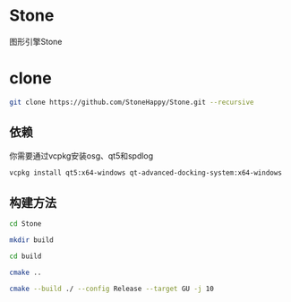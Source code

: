 # Stone
图形引擎Stone

# clone
```bash
git clone https://github.com/StoneHappy/Stone.git --recursive
```

## 依赖
你需要通过vcpkg安装osg、qt5和spdlog
```bash
vcpkg install qt5:x64-windows qt-advanced-docking-system:x64-windows
```

## 构建方法
```bash
cd Stone

mkdir build

cd build 

cmake ..

cmake --build ./ --config Release --target GU -j 10
```